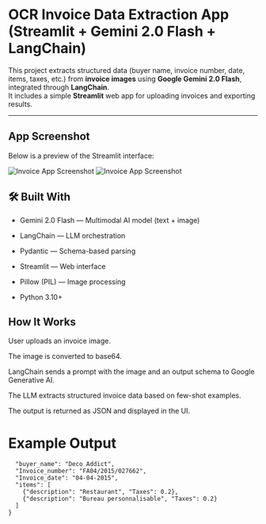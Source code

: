 


# OCR Invoice Data Extraction App (Streamlit + Gemini 2.0 Flash + LangChain)

This project extracts structured data (buyer name, invoice number, date, items, taxes, etc.) from **invoice images** using **Google Gemini 2.0 Flash**, integrated through **LangChain**.  
It includes a simple **Streamlit** web app for uploading invoices and exporting results.

---

##  App Screenshot

Below is a preview of the Streamlit interface:

![Invoice App Screenshot](invoice1.png)
![Invoice App Screenshot](invoive2.png)

## 🛠️ Built With

 - Gemini 2.0 Flash — Multimodal AI model (text + image)

 - LangChain — LLM orchestration

- Pydantic — Schema-based parsing

- Streamlit — Web interface

- Pillow (PIL) — Image processing

- Python 3.10+

##  How It Works
User uploads an invoice image.

The image is converted to base64.

LangChain sends a prompt with the image and an output schema to Google Generative AI.

The LLM extracts structured invoice data based on few-shot examples.

The output is returned as JSON and displayed in the UI.


# Example Output
```{
  "buyer_name": "Deco Addict",
  "Invoice_number": "FA04/2015/027662",
  "Invoice_date": "04-04-2015",
  "items": [
    {"description": "Restaurant", "Taxes": 0.2},
    {"description": "Bureau personnalisable", "Taxes": 0.2}
  ]
}
```
